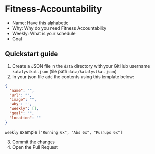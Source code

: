 # Fitness-Accountability

- Name: Have this alphabetic
- Why: Why do you need Fitness Accountability
- Weekly: What is your schedule
- Goal

## Quickstart guide

1. Create a JSON file in the `data` directory with your GitHub username `katalystkat.json` (file path `data/katalystkat.json`)
2. In your json file add the contents using this template below:

```json
{
  "name": "",
  "url": "",
  "image": "",
  "why": "",
  "weekly": [],
  "goal": "",
  "location": ""
}
```

`weekly` example `["Running 6x", "Abs 6x", "Pushups 6x"]`

3. Commit the changes
4. Open the Pull Request
